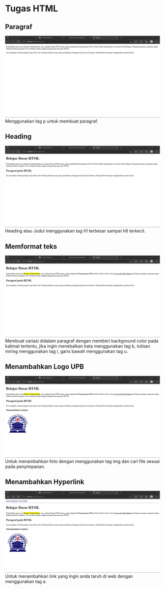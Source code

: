 # Tugas HTML

## Paragraf
![paragraf](SS/paragraf.png) 
Menggunakan tag p untuk membuat paragraf.

## Heading
![heading](SS/heading.png)
Heading atau Judul menggunakan tag h1 terbesar sampai h6 terkecil.

## Memformat teks
![format_teks](SS/formatteks.png)
Membuat variasi didalam paragraf dengan memberi background color pada kalimat tertentu, jika ingin menebalkan kata menggunakan tag b, tulisan miring menggunakan tag i, garis bawah menggunakan tag u.

## Menambahkan Logo UPB
![LogoUPB](SS/menambahkanLogoUPB.png)
Untuk menambahkan foto dengan menggunakan tag img dan cari file sesuai pada penyimpanan. 

## Menambahkan Hyperlink
![Hyperlink](SS/hyperlink.png)
Untuk menambahkan link yang ingin anda taruh di web dengan menggunakan tag a. 